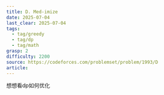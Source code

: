 ```yaml
---
title: D. Med-imize
date: 2025-07-04
last_clear: 2025-07-04
tags:
  - tag/greedy
  - tag/dp
  - tag/math
grasp: 2
difficulty: 2200
source: https://codeforces.com/problemset/problem/1993/D
article:
---
```

想想看dp如何优化
